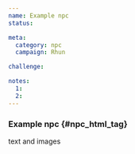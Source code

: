 ```yaml
---
name: Example npc
status:

meta:
  category: npc
  campaign: Rhun

challenge:

notes:
  1:
  2:
---
```

### Example npc {#npc_html_tag}

text and images